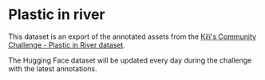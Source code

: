 # Plastic in river
This dataset is an export of the annotated assets from the [Kili's Community Challenge - Plastic in River dataset](https://kili-technology.com/blog/kili-s-community-challenge-plastic-in-river-dataset).

The Hugging Face dataset will be updated every day during the challenge with the latest annotations.